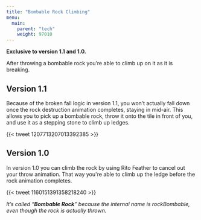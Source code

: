 ```yaml
---
title: "Bombable Rock Climbing"
menu:
  main:
    parent: "tech"
    weight: 97010
---
```


**Exclusive to version 1.1 and 1.0.**

After throwing a bombable rock you’re able to climb up on it as it is breaking.

## Version 1.1

Because of the broken fall logic in version 1.1, you won’t actually fall down once the rock destruction animation completes, staying in mid-air.
This allows you to pick up a bombable rock, throw it onto the tile in front of you, and use it as a stepping stone to climb up ledges.

{{< tweet 1207713207013392385 >}}

## Version 1.0

In version 1.0 you can climb the rock by using Rito Feather to cancel out your throw animation.
That way you're able to climb up the ledge before the rock animation completes.

{{< tweet 1160151391358218240 >}}

_It’s called “**Bombable Rock**” because the internal name is rockBombable, even though the rock is actually thrown._
